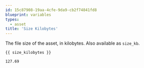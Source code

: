 ```yaml
---
id: 15c87908-19aa-4cfe-9da9-cb2f74841fd8
blueprint: variables
types:
  - asset
title: 'Size Kilobytes'
---
```

The file size of the asset, in kilobytes. Also available as `size_kb`.

```
{{ size_kilobytes }}
```

```html
127.69
```
